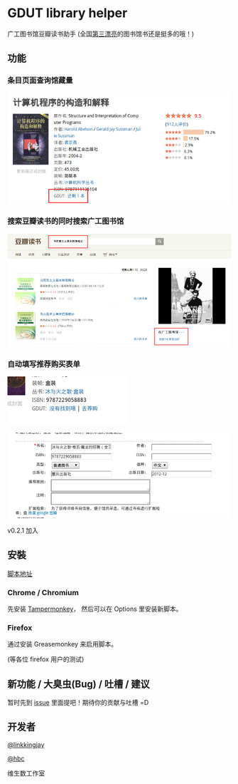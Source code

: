 # GDUT library helper

广工图书馆豆瓣读书助手 (全国[第三漂亮](http://daxue.163.com/11/1115/16/7ITQV90H00913JC5_all.html)的图书馆书还是挺多的哦！)


## 功能

### 条目页面查询馆藏量

![条目页面显示](artworks/subject-query.png)

### 搜索豆瓣读书的同时搜索广工图书馆

![快捷搜索](artworks/search.png)


### 自动填写推荐购买表单

![广工大图书馆居然没有？！](artworks/not_found.png)

![推荐之！](artworks/recommend.png)

v0.2.1 加入


## 安裝

[脚本地址](http://raw.github.com/vtmer/gdut-library-helper/master/gdut_library_helper.js)

### Chrome / Chromium

先安装 [Tampermonkey](https://chrome.google.com/webstore/detail/tampermonkey/dhdgffkkebhmkfjojejmpbldmpobfkfo)，
然后可以在 Options 里安装新脚本。


### Firefox

通过安装 Greasemonkey 来启用脚本。

(等各位 firefox 用户的测试)


## 新功能 / 大臭虫(Bug) / 吐槽 / 建议

暂时先到 [issue](https://github.com/vtmer/gdut-library-helper/issues) 里面提吧！期待你的贡献与吐槽 =D


## 开发者 

[@linkkingjay](https://github.com/linkkingjay)

[@hbc](http://www.douban.com/people/minihbc)

维生数工作室
